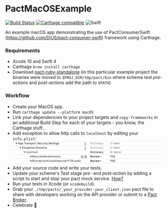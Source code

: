 # PactMacOSExample
[![Build Status](https://travis-ci.org/surpher/PactMacOSExample.svg?branch=master)](https://travis-ci.org/surpher/PactMacOSExample)
[![Carthage compatible](https://img.shields.io/badge/Carthage-compatible-4BC51D.svg?style=flat)](https://github.com/Carthage/Carthage)
![Swift](https://img.shields.io/badge/Swift-4.0-orange.svg?style=flat)  

An example macOS app demonstrating the use of PactConsumerSwift (https://github.com/DiUS/pact-consumer-swift) framework using Carthage.

### Requirements

- Xcode 10 and Swift 4
- Carthage `brew install carthage`
- Download [pact-ruby-standalone](https://github.com/pact-foundation/pact-ruby-standalone) (in this particular example project the binaries were moved to `$PROJ_DIR/tmp/pact/bin` where scheme test _pre-actions_ and _post-actions_ add the path to `$PATH`)

### Workflow
- Create your MacOS app.
- Run `carthage update --platform macOS`
- Link your dependencies to your project targets and `copy-frameworks` in an additional Build Step for each of your targets - you know, the Carthage stuff...
- Add exception to allow http calls to `localhost` by editing your `info.plist`:  
![Info.plist allow access to/from http](images/info-plist-changes.png)
- Add your source code and write your tests.
- Update your scheme's Test stage _pre-_ and _post-action_ by adding a script to start and stop your pact mock service. [How?](https://github.com/DiUS/pact-consumer-swift#install-the-pact-mock_service)
- Run your tests in Xcode (or `xcodebuild`).
- Grab your `./tmp/pacts/_your_provider-your_client.json` pact file to share with developers working on the API provider or submit to a [Pact Broker](https://github.com/pact-foundation/pact_broker).
- Celebrate :tada:
